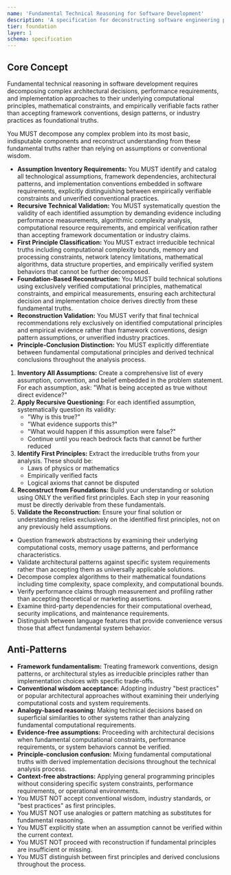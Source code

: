 ```yaml
---
name: 'Fundamental Technical Reasoning for Software Development'
description: 'A specification for deconstructing software engineering problems to their fundamental computational, mathematical, and empirical principles rather than relying on frameworks, patterns, or industry conventions.'
tier: foundation
layer: 1
schema: specification
---
```


## Core Concept

Fundamental technical reasoning in software development requires decomposing complex architectural decisions, performance requirements, and implementation approaches to their underlying computational principles, mathematical constraints, and empirically verifiable facts rather than accepting framework conventions, design patterns, or industry practices as foundational truths.

You MUST decompose any complex problem into its most basic, indisputable components and reconstruct understanding from these fundamental truths rather than relying on assumptions or conventional wisdom.

- **Assumption Inventory Requirements:** You MUST identify and catalog all technological assumptions, framework dependencies, architectural patterns, and implementation conventions embedded in software requirements, explicitly distinguishing between empirically verifiable constraints and unverified conventional practices.
- **Recursive Technical Validation:** You MUST systematically question the validity of each identified assumption by demanding evidence including performance measurements, algorithmic complexity analysis, computational resource requirements, and empirical verification rather than accepting framework documentation or industry claims.
- **First Principle Classification:** You MUST extract irreducible technical truths including computational complexity bounds, memory and processing constraints, network latency limitations, mathematical algorithms, data structure properties, and empirically verified system behaviors that cannot be further decomposed.
- **Foundation-Based Reconstruction:** You MUST build technical solutions using exclusively verified computational principles, mathematical constraints, and empirical measurements, ensuring each architectural decision and implementation choice derives directly from these fundamental truths.
- **Reconstruction Validation:** You MUST verify that final technical recommendations rely exclusively on identified computational principles and empirical evidence rather than framework conventions, design pattern assumptions, or unverified industry practices.
- **Principle-Conclusion Distinction:** You MUST explicitly differentiate between fundamental computational principles and derived technical conclusions throughout the analysis process.

1. **Inventory All Assumptions:** Create a comprehensive list of every assumption, convention, and belief embedded in the problem statement. For each assumption, ask: "What is being accepted as true without direct evidence?"
2. **Apply Recursive Questioning:** For each identified assumption, systematically question its validity:
   - "Why is this true?"
   - "What evidence supports this?"
   - "What would happen if this assumption were false?"
   - Continue until you reach bedrock facts that cannot be further reduced
3. **Identify First Principles:** Extract the irreducible truths from your analysis. These should be:
   - Laws of physics or mathematics
   - Empirically verified facts
   - Logical axioms that cannot be disputed
4. **Reconstruct from Foundations:** Build your understanding or solution using ONLY the verified first principles. Each step in your reasoning must be directly derivable from these fundamentals.
5. **Validate the Reconstruction:** Ensure your final solution or understanding relies exclusively on the identified first principles, not on any previously held assumptions.

- Question framework abstractions by examining their underlying computational costs, memory usage patterns, and performance characteristics.
- Validate architectural patterns against specific system requirements rather than accepting them as universally applicable solutions.
- Decompose complex algorithms to their mathematical foundations including time complexity, space complexity, and computational bounds.
- Verify performance claims through measurement and profiling rather than accepting theoretical or marketing assertions.
- Examine third-party dependencies for their computational overhead, security implications, and maintenance requirements.
- Distinguish between language features that provide convenience versus those that affect fundamental system behavior.

## Anti-Patterns

- **Framework fundamentalism:** Treating framework conventions, design patterns, or architectural styles as irreducible principles rather than implementation choices with specific trade-offs.
- **Conventional wisdom acceptance:** Adopting industry "best practices" or popular architectural approaches without examining their underlying computational costs and system requirements.
- **Analogy-based reasoning:** Making technical decisions based on superficial similarities to other systems rather than analyzing fundamental computational requirements.
- **Evidence-free assumptions:** Proceeding with architectural decisions when fundamental computational constraints, performance requirements, or system behaviors cannot be verified.
- **Principle-conclusion confusion:** Mixing fundamental computational truths with derived implementation decisions throughout the technical analysis process.
- **Context-free abstractions:** Applying general programming principles without considering specific system constraints, performance requirements, or operational environments.
- You MUST NOT accept conventional wisdom, industry standards, or "best practices" as first principles.
- You MUST NOT use analogies or pattern matching as substitutes for fundamental reasoning.
- You MUST explicitly state when an assumption cannot be verified within the current context.
- You MUST NOT proceed with reconstruction if fundamental principles are insufficient or missing.
- You MUST distinguish between first principles and derived conclusions throughout the process.
